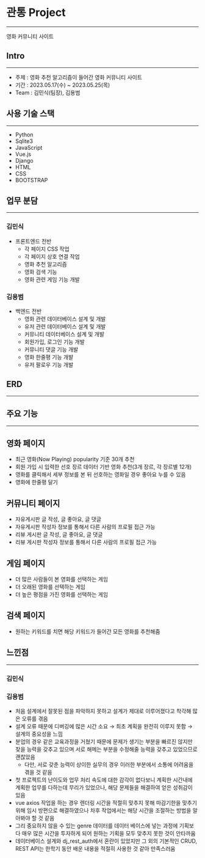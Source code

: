 # 관통 Project

---

영화 커뮤니티 사이트

## Intro

---

- 주제 : 영화 추천 알고리즘이 들어간 영화 커뮤니티 사이트
- 기간 : 2023.05.17(수) ~ 2023.05.25(목)
- Team : 김민식(팀장), 김용범

## 사용 기술 스택

---

- Python
- Sqlite3
- JavaScript
- Vue.js
- Django
- HTML
- CSS
- BOOTSTRAP

## 업무 분담

---

### 김민식

- 프론트엔드 전반
    - 각 페이지 CSS 작업
    - 각 페이지 상호 연결 작업
    - 영화 추천 알고리즘
    - 영화 검색 기능
    - 영화 관련 게임 기능 개발

### 김용범

- 백엔드 전반
    - 영화 관련 데이터베이스 설계 및 개발
    - 유저 관련 데이터베이스 설계 및 개발
    - 커뮤니티 데이터베이스 설계 및 개발
    - 회원가입, 로그인 기능 개발
    - 커뮤니티 댓글 기능 개발
    - 영화 한줄평 기능 개발
    - 유저 팔로우 기능 개발
    

## ERD

---

[]()

## 주요 기능

---

## 영화 페이지

- 최근 영화(Now Playing) popularity 기준 30개 추천
- 회원 가입 시 입력한 선호 장르 데이터 기반 영화 추천(3개 장르, 각 장르별 12개)
- 영화를 클릭해서 세부 정보를 본 뒤 선호하는 영화일 경우 좋아요 누를 수 있음
- 영화에 한줄평 달기

## 커뮤니티 페이지

- 자유게시판 글 작성, 글 좋아요, 글 댓글
- 자유게시판 작성자 정보를 통해서 다른 사람의 프로필 접근 가능
- 리뷰 게시판 글 작성, 글 좋아요, 글 댓글
- 리뷰 게시판 작성자 정보를 통해서 다른 사람의 프로필 접근 가능

## 게임 페이지

- 더 많은 사람들이 본 영화를 선택하는 게임
- 더 오래된 영화를 선택하는 게임
- 더 높은 평점을 가진 영화를 선택하는 게임

## 검색 페이지

- 원하는 키워드를 치면 해당 키워드가 들어간 모든 영화를 추천해줌

## 느낀점

---

### 김민식

### 김용범

- 처음 설계에서 잘못된 점을 파악하지 못하고 설계가 제대로 이루어졌다고 착각해 많은 오류를 겪음
- 설계 오류 때문에 디버깅에 많은 시간 소요 → 최초 계획을 완전히 이루지 못함
→ 설계의 중요성을 느낌
- 분업의 경우 같은 교육과정을 거쳤기 때문에 문제가 생기는 부분을 빠르진 않지만 찾을 능력을 갖추고 있으며 서로 해메는 부분을 수정해줄 능력을 갖추고 있었으므로 괜찮았음
    - 다만, 서로 갖춘 능력이 상이한 실무의 경우 이러한 부분에서 소통에 어려움을 겪을 것 같음
- 첫 프로젝트의 난이도와 업무 처리 속도에 대한 감각이 없다보니 계획한 시간내에 계획한 업무를 다하는데 무리가 있었으나, 해당 문제들을 해결하여 얻은 성취감이 있음
- vue axios 작업을 하는 경우 렌더링 시간을 적절히 맞추지 못해 마감기한을 맞추기 위해 임시 방편으로 해결하였으나 차후 작업에서는 해당 시간을 조절하는 방법을 알아봐야 할 것 같음
- 그리 중요하지 않을 수 있는 genre 데이터를 데이터 베이스에 넣는 과정에 기획보다 매우 많은 시간을 투자하게 되어 원하는 기획을 모두 맞추지 못한 것이 안타까움
- 데이터베이스 설계와 dj_rest_auth에서 혼란이 있었지만 그 외의 기본적인 CRUD, REST API는 한학기 동안 배운 내용을 적절히 사용한 것 같아 만족스러움